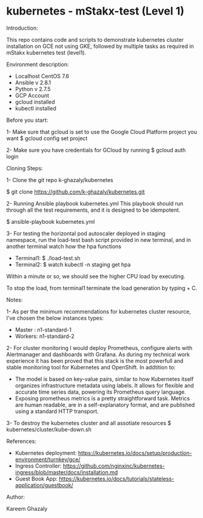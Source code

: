 # kubernetes - mStakx-test (Level 1)

Introduction:

This repo contains code and scripts to demonstrate kubernetes cluster installation on GCE not using GKE, followed by multiple tasks as required in mStakx kubernetes test (level1). 


Environment description:

- Localhost CentOS 7.6
- Ansible v 2.8.1
- Python v 2.7.5
- GCP Account
- gcloud installed
- kubectl installed


Before you start:

1- Make sure that gcloud is set to use the Google Cloud Platform project you want
   $ gcloud config set project <project-id>

2- Make sure you have credentials for GCloud by running 
   $ gcloud auth login


Cloning Steps:

1- Clone the git repo k-ghazaly/kubernetes

   $ git clone https://github.com/k-ghazaly/kubernetes.git

2- Running Ansible playbook kubernetes.yml
   This playbook should run through all the test requirements, and it is designed to be idempotent.

   $ ansible-playbook kubernetes.yml

3- For testing the horizontal pod autoscaler deployed in staging namespace, run the load-test bash script provided in new terminal, and in another terminal watch how the hpa functions

 - Terminal1: $ ./load-test.sh
 - Terminal2: $ watch kubectl -n staging get hpa

  Within a minute or so, we should see the higher CPU load by executing.

  To stop the load, from terminal1 terminate the load generation by typing <Ctrl> + C.


Notes:

1- As per the minimum recommendations for kubernetes cluster resource, I've chosen the below instances types:
 - Master : n1-standard-1
 - Workers: n1-standard-2

2- For cluster monitoring I would deploy Prometheus, configure alerts with Alertmanager and dashboards with Grafana. As during my technical work experience it has been proved that this stack is the most powerfull and stable monitoring tool for Kubernetes and OpenShift. 
   In addtition to:
   - The model is based on key-value pairs, similar to how Kubernetes itself organizes infrastructure metadata using labels. It allows for flexible and accurate time series data, powering its Prometheus query language.
   - Exposing prometheus metrics is a pretty straightforward task. Metrics are human readable, are in a self-explanatory format, and are published using a standard HTTP transport. 

3- To destroy the kubernetes cluster and all assotiate resources 
   $ kubernetes/cluster/kube-down.sh


References:

- Kubernetes deployment: https://kubernetes.io/docs/setup/production-environment/turnkey/gce/
- Ingress Controller:    https://github.com/nginxinc/kubernetes-ingress/blob/master/docs/installation.md
- Guest Book App:        https://kubernetes.io/docs/tutorials/stateless-application/guestbook/


Author:

Kareem Ghazaly
